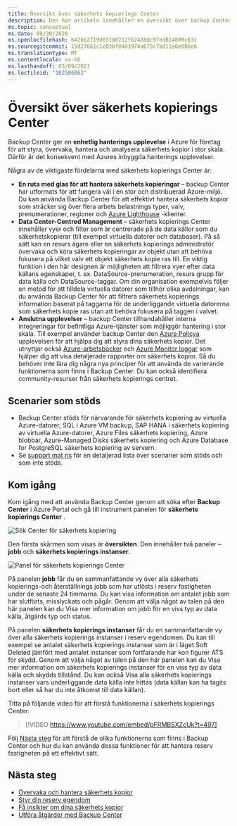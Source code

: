 ```yaml
---
title: Översikt över säkerhets kopierings Center
description: Den här artikeln innehåller en översikt över backup Center för Azure.
ms.topic: conceptual
ms.date: 09/30/2020
ms.openlocfilehash: b42bb2719d03108212f62428dc97ed814899c63c
ms.sourcegitcommit: 15d27661c1c03bf84d3974a675c7bd11a0e086e6
ms.translationtype: MT
ms.contentlocale: sv-SE
ms.lasthandoff: 03/09/2021
ms.locfileid: "102506062"
---
```

# <a name="overview-of-backup-center"></a>Översikt över säkerhets kopierings Center

Backup Center ger en **enhetlig hanterings upplevelse** i Azure för företag för att styra, övervaka, hantera och analysera säkerhets kopior i stor skala. Därför är det konsekvent med Azures inbyggda hanterings upplevelser.

Några av de viktigaste fördelarna med säkerhets kopierings Center är:

* **En ruta med glas för att hantera säkerhets kopieringar** – backup Center har utformats för att fungera väl i en stor och distribuerad Azure-miljö. Du kan använda Backup Center för att effektivt hantera säkerhets kopior som sträcker sig över flera arbets belastnings typer, valv, prenumerationer, regioner och [Azure Lighthouse](../lighthouse/overview.md) -klienter.
* **Data Center-Centred Management** – säkerhets kopierings Center innehåller vyer och filter som är centrerade på de data källor som du säkerhetskopierar (till exempel virtuella datorer och databaser). På så sätt kan en resurs ägare eller en säkerhets kopierings administratör övervaka och köra säkerhets kopieringar av objekt utan att behöva fokusera på vilket valv ett objekt säkerhets kopie ras till. En viktig funktion i den här designen är möjligheten att filtrera vyer efter data källans egenskaper, t. ex. DataSource-prenumeration, resurs grupp för data källa och DataSource-taggar. Om din organisation exempelvis följer en metod för att tilldela virtuella datorer som tillhör olika avdelningar, kan du använda Backup Center för att filtrera säkerhets kopierings information baserat på taggarna för de underliggande virtuella datorerna som säkerhets kopie ras utan att behöva fokusera på taggen i valvet.
* **Anslutna upplevelser** – backup Center tillhandahåller interna integreringar för befintliga Azure-tjänster som möjliggör hantering i stor skala. Till exempel använder backup Center den [Azure Policya](../governance/policy/overview.md) upplevelsen för att hjälpa dig att styra dina säkerhets kopior. Det utnyttjar också [Azure-arbetsböcker](../azure-monitor/visualize/workbooks-overview.md) och [Azure Monitor loggar](../azure-monitor/logs/data-platform-logs.md) som hjälper dig att visa detaljerade rapporter om säkerhets kopior. Så du behöver inte lära dig några nya principer för att använda de varierande funktionerna som finns i Backup Center. Du kan också identifiera community-resurser från säkerhets kopierings centret.

## <a name="supported-scenarios"></a>Scenarier som stöds

* Backup Center stöds för närvarande för säkerhets kopiering av virtuella Azure-datorer, SQL i Azure VM backup, SAP HANA i säkerhets kopiering av virtuella Azure-datorer, Azure Files säkerhets kopiering, Azure blobbar, Azure-Managed Disks säkerhets kopiering och Azure Database for PostgreSQL säkerhets kopiering av servern.
* Se [support mat ris](backup-center-support-matrix.md) för en detaljerad lista över scenarier som stöds och som inte stöds.

## <a name="get-started"></a>Kom igång

Kom igång med att använda Backup Center genom att söka efter **Backup Center** i Azure Portal och gå till instrument panelen för **säkerhets kopierings Center** .

![Sök Center för säkerhets kopiering](./media/backup-center-overview/backup-center-search.png)

Den första skärmen som visas är **översikten**. Den innehåller två paneler – **jobb** och **säkerhets kopierings instanser**.

![Panel för säkerhets kopierings Center](./media/backup-center-overview/backup-center-overview-widgets.png)

På panelen **jobb** får du en sammanfattande vy över alla säkerhets kopierings-och återställnings jobb som har utlösts i reserv fastigheten under de senaste 24 timmarna. Du kan visa information om antalet jobb som har slutförts, misslyckats och pågår. Genom att välja något av talen på den här panelen kan du Visa mer information om jobb för en viss typ av data källa, åtgärds typ och status.

På panelen **säkerhets kopierings instanser** får du en sammanfattande vy över alla säkerhets kopierings instanser i reserv egendomen. Du kan till exempel se antalet säkerhets kopierings instanser som är i läget Soft Deleted jämfört med antalet instanser som fortfarande har kon figurer ATS för skydd. Genom att välja något av talen på den här panelen kan du Visa mer information om säkerhets kopierings instanser för en viss typ av data källa och skydds tillstånd. Du kan också Visa alla säkerhets kopierings instanser vars underliggande data källa inte hittas (data källan kan ha tagits bort eller så har du inte åtkomst till data källan).

Titta på följande video för att förstå funktionerna i säkerhets kopierings Center:

> [!VIDEO https://www.youtube.com/embed/pFRMBSXZcUk?t=497]

Följ [Nästa steg](#next-steps) för att förstå de olika funktionerna som finns i Backup Center och hur du kan använda dessa funktioner för att hantera reserv fastigheten på ett effektivt sätt.

## <a name="next-steps"></a>Nästa steg

* [Övervaka och hantera säkerhets kopior](backup-center-monitor-operate.md)
* [Styr din reserv egendom](backup-center-govern-environment.md)
* [Få insikter om dina säkerhets kopior](backup-center-obtain-insights.md)
* [Utföra åtgärder med Backup Center](backup-center-actions.md)